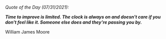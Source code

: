*Quote of the Day (07/31/2021):*

_**Time to improve is limited. The clock is always on and doesn't care if you don't feel like it. Someone else does and they're passing you by.**_

William James Moore